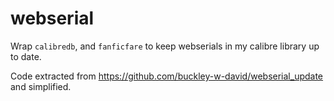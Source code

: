 # webserial

Wrap `calibredb`, and `fanficfare` to keep webserials in my calibre library up to date.

Code extracted from https://github.com/buckley-w-david/webserial_update and simplified.
